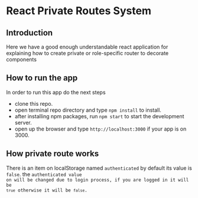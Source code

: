 # React Private Routes System

## Introduction

Here we have a good enough understandable react application for explaining how to create private or role-specific router to decorate components

## How to run the app

In order to run this app do the next steps

- clone this repo.
- open terminal repo directory and type <code>npm install</code> to install.
- after installing npm packages, run <code>npm start</code> to start the development server.
- open up the browser and type <code>http://localhost:3000</code> if your app is on 3000.

## How private route works

There is an item on localStorage named <code>authenticated</code> by default its value is <code>false</code>.
the <code>authenticated value on will be changed due to login process, if you are logged in it will be <code>true</code> otherwise it will be <code>false</code>.
